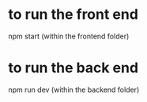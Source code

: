 # to run the front end
npm start (within the frontend folder)

# to run the back end 
npm run dev (within the backend folder)